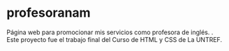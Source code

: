 # profesoranam
Página web para promocionar mis servicios como profesora de inglés. .
Este proyecto fue el trabajo final del Curso de HTML y CSS de La UNTREF.
